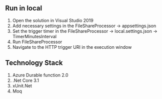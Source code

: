 ## Run in local

 1. Open the solution in Visual Studio 2019
 2. Add necessary settings in the FileShareProcessor -> appsettings.json
 3. Set the trigger timer in the FileShareProcessor -> local.settings.json -> TimerMinutesInterval
4. Run FileShareProcessor
5. Navigate to the HTTP trigger URI in the execution window

## Technology Stack
1. Azure Durable function 2.0
2. .Net Core 3.1
3. xUnit.Net
4. Moq